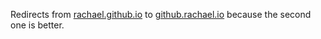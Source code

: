 Redirects from [rachael.github.io](https://rachael.github.io) to [github.rachael.io](https://github.rachael.io) because the second one is better.
